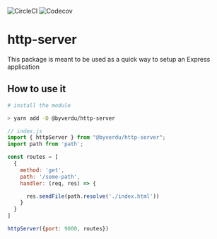 ![CircleCI](https://img.shields.io/circleci/build/github/byverdu/http-server?style=plastic) ![Codecov](https://img.shields.io/codecov/c/github/byverdu/http-server?style=plastic)

# http-server

This package is meant to be used as a quick way to setup an Express application

## How to use it

```sh
# install the module

> yarn add -D @byverdu/http-server
```

```js
// index.js
import { httpServer } from "@byverdu/http-server";
import path from 'path';

const routes = [
  {
    method: 'get',
    path: '/some-path',
    handler: (req, res) => {

      res.sendFile(path.resolve('./index.html'))
    }
  }
]

httpServer({port: 9000, routes})
```
